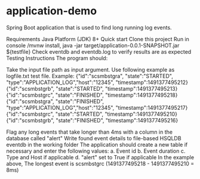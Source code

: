 # application-demo

Spring Boot application that is used to find long running log events.

Requirements
Java Platform (JDK) 8+
Quick start
Clone this project
Run in console /mvnw install, java -jar target/application-0.0.1-SNAPSHOT.jar ${testfile}
Check eventdb and eventdb.log to verify results are as expected
Testing Instructions
The program should:

Take the input file path as input argument. Use following example as logfile.txt test file. Example:
{"id":"scsmbstgra", "state":"STARTED", "type":"APPLICATION_LOG","host":"12345", "timestamp":1491377495212}
{"id":"scsmbstgrb", "state":"STARTED", "timestamp":1491377495213}
{"id":"scsmbstgrc", "state":"FINISHED", "timestamp":1491377495218}
{"id":"scsmbstgra", "state":"FINISHED", "type":"APPLICATION_LOG","host":"12345", "timestamp":1491377495217}
{"id":"scsmbstgrc", "state":"STARTED", "timestamp":1491377495210}
{"id":"scsmbstgrb", "state":"FINISHED", "timestamp":1491377495216}

Flag any long events that take longer than 4ms with a column in the database called "alert"
Write found event details to file-based HSQLDB eventdb in the working folder
The application should create a new table if necessary and enter the following values: a. Event id b. Event duration c. 
Type and Host if applicable d. "alert" set to True if applicable
In the example above,
The longest event is scsmbstgrc (1491377495218 - 1491377495210 = 8ms)
